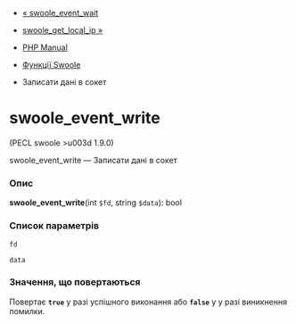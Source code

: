 - [« swoole_event_wait](function.swoole-event-wait.md)
- [swoole_get_local_ip »](function.swoole-get-local-ip.md)

- [PHP Manual](index.md)
- [Функції Swoole](ref.swoole-funcs.md)
- Записати дані в сокет

# swoole_event_write

(PECL swoole \>u003d 1.9.0)

swoole_event_write — Записати дані в сокет

### Опис

**swoole_event_write**(int `$fd`, string `$data`): bool

### Список параметрів

`fd`

`data`

### Значення, що повертаються

Повертає **`true`** у разі успішного виконання або **`false`** у
у разі виникнення помилки.
